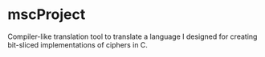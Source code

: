 # mscProject

Compiler-like translation tool to translate a language I designed for creating bit-sliced implementations of ciphers in C.
